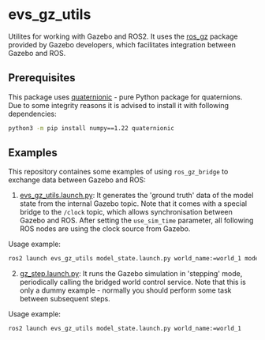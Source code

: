 # evs_gz_utils

Utilites for working with Gazebo and ROS2.
It uses the [ros_gz](https://github.com/gazebosim/ros_gz) package provided by Gazebo developers, which facilitates integration between Gazebo and ROS.

## Prerequisites
This package uses [quaternionic](https://github.com/moble/quaternionic) - pure Python package for quaternions.
Due to some integrity reasons it is advised to install it with following dependencies:
``` bash
python3 -m pip install numpy==1.22 quaternionic
```

## Examples

This repository containes some examples of using `ros_gz_bridge` to exchange data between Gazebo and ROS:
1. [evs_gz_utils.launch.py](./launch/evs_gz_utils.launch.py):
It generates the 'ground truth' data of the model state from the internal Gazebo topic.
Note that it comes with a special bridge to the `/clock` topic, which allows synchronisation between Gazebo and ROS.
After setting the `use_sim_time` parameter, all following ROS nodes are using the clock source from Gazebo.

Usage example:
``` bash
ros2 launch evs_gz_utils model_state.launch.py world_name:=world_1 model_name:=uav
```

2. [gz_step.launch.py](./launch/gz_step.launch.py):
It runs the Gazebo simulation in 'stepping' mode, periodically calling the bridged world control service.
Note that this is only a dummy example - normally you should perform some task between subsequent steps.

Usage example:
``` bash
ros2 launch evs_gz_utils model_state.launch.py world_name:=world_1
```